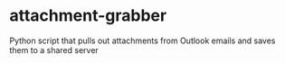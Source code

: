 # attachment-grabber
Python script that pulls out attachments from Outlook emails and saves them to a shared server

